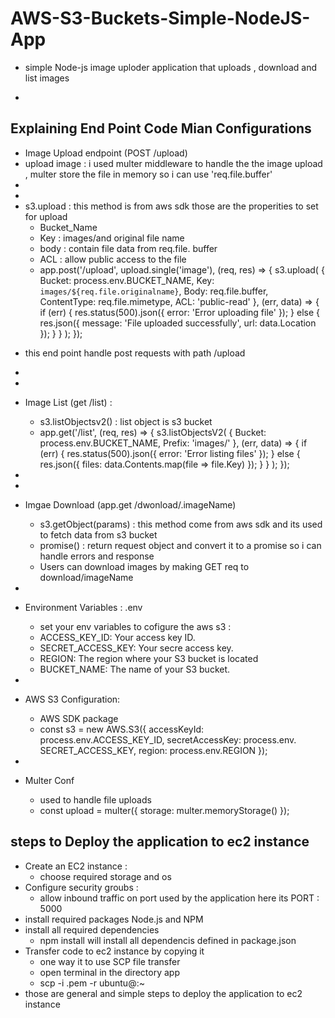 # AWS-S3-Buckets-Simple-NodeJS-App

* simple Node-js image uploder application that uploads , download and list images 

* 
## Explaining End Point Code Mian Configurations 
* Image Upload endpoint (POST /upload)
* upload image : i used multer middleware to handle the the image upload , multer store the file in memory so i can use 'req.file.buffer'
* 
* 
* s3.upload : this method is from aws sdk those are the properities to set for upload 
   - Bucket_Name
   - Key : images/and original file name 
   - body : contain file data from req.file.   buffer
   - ACL : allow public access to the file 
   - app.post('/upload', upload.single('image'), (req, res) => {
  s3.upload(
    {
      Bucket: process.env.BUCKET_NAME,
      Key: `images/${req.file.originalname}`,
      Body: req.file.buffer,
      ContentType: req.file.mimetype,
      ACL: 'public-read'
    },
    (err, data) => {
      if (err) {
        res.status(500).json({ error: 'Error uploading file' });
      } else {
        res.json({ message: 'File uploaded successfully', url: data.Location });
      }
    }
  );
});
- this end point handle post requests with path /upload 
* 
* 
* Image List (get /list) : 
    - s3.listObjectsv2() : list object is s3 bucket
    * app.get('/list', (req, res) => {
  s3.listObjectsV2(
    {
      Bucket: process.env.BUCKET_NAME,
      Prefix: 'images/'
    },
    (err, data) => {
      if (err) {
        res.status(500).json({ error: 'Error listing files' });
      } else {
        res.json({ files: data.Contents.map(file => file.Key) });
      }
    }
  );
});
* 
* 
* Imgae Download (app.get /dwonload/.imageName)
   - s3.getObject(params) : this method come from aws sdk and its used to fetch data from s3 bucket 
   - promise() :  return request object and convert it to a promise so i can handle errors and response
   - Users can download images by making GET req to download/imageName 

* 
* Environment Variables : .env
   - set your env variables to cofigure the aws s3 :
   - ACCESS_KEY_ID: Your  access key ID.
   - SECRET_ACCESS_KEY: Your  secre access key.
   - REGION: The  region where your S3 bucket is located
   - BUCKET_NAME: The name of your S3 bucket.


* 
* AWS S3 Configuration:
   - AWS SDK package 
   - const s3 = new AWS.S3({
   accessKeyId: process.env.ACCESS_KEY_ID,
   secretAccessKey: process.env.   SECRET_ACCESS_KEY,
   region: process.env.REGION
   });

* 
* Multer Conf
  - used to handle file uploads 
  - const upload = multer({ storage: multer.memoryStorage() });

## steps to Deploy the application to ec2 instance 

* Create an EC2 instance :
   - choose required storage and os 
* Configure security groubs :
   - allow inbound traffic on port used by the application here its PORT : 5000
* install required packages Node.js and NPM
* install all required dependencies 
  - npm install will install all dependencis defined in package.json
* Transfer code to ec2 instance by copying it 
  - one way it to use SCP file transfer 
  - open terminal in the directory app 
  - scp -i <key-pair>.pem -r <app-directory> ubuntu@<public-ip>:~
* those are general and simple steps to deploy  the application to ec2 instance 




